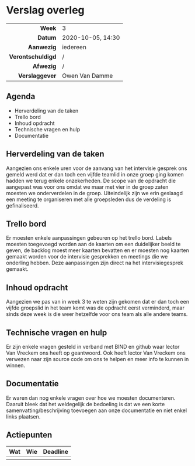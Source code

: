 # Verslag overleg

|                     |                   |
| ------------------: | :---------------- |
|            **Week** | 3                 |
|           **Datum** | 2020-10-05, 14:30 |
|        **Aanwezig** | iedereen          |
| **Verontschuldigd** | /                 |
|         **Afwezig** | /                 |
|    **Verslaggever** | Owen Van Damme    |

## Agenda

- Herverdeling van de taken
- Trello bord
- Inhoud opdracht
- Technische vragen en hulp
- Documentatie

## Herverdeling van de taken

Aangezien ons enkele uren voor de aanvang van het intervisie gesprek ons gemeld werd dat er dan toch een vijfde teamlid in onze groep ging komen hadden we terug enkele onzekerheden. De scope van de opdracht die aangepast was voor ons omdat we maar met vier in de groep zaten moesten we onderverdelen in de groep. Uiteindelijk zijn we erin geslaagd een meeting te organiseren met alle groepsleden dus de verdeling is gefinaliseerd.

## Trello bord

Er moesten enkele aanpassingen gebeuren op het trello bord. Labels moesten toegevoegd worden aan de kaarten om een duidelijker beeld te geven, de backlog moest meer kaarten bevatten en er moesten nog kaarten gemaakt worden voor de intervisie gesprekken en meetings die we onderling hebben. Deze aanpassingen zijn direct na het intervisiegesprek gemaakt.

## Inhoud opdracht

Aangezien we pas van in week 3 te weten zijn gekomen dat er dan toch een vijfde groepslid in het team komt was de opdracht eerst verminderd, maar sinds deze week is die weer hetzelfde voor ons team als alle andere teams.

## Technische vragen en hulp

Er zijn enkele vragen gesteld in verband met BIND en github waar lector Van Vreckem ons heeft op geantwoord. Ook heeft lector Van Vreckem ons verwezen naar zijn source code om ons te helpen en meer info te kunnen in winnen.

## Documentatie

Er waren dan nog enkele vragen over hoe we moesten documenteren. Daaruit bleek dat het weldegelijk de bedoeling is dat we een korte samenvatting/beschrijving toevoegen aan onze documentatie en niet enkel links plaatsen.

## Actiepunten

| Wat | Wie | Deadline |
|:----|:----|:---------|
|     |     |          |
